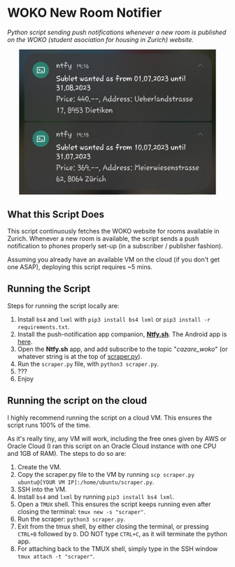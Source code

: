 # WOKO New Room Notifier

_Python script sending push notifications whenever a new room is published on the WOKO (student asociation for housing in Zurich) website._

<p align="center">
  <img src="notification_sample.jpg" width="450" title="Sample Notifications">
</p>

## What this Script Does

This script continuously fetches the WOKO website for rooms available in Zurich. Whenever a new room is available, the script sends a push notification to phones properly set-up (in a subscriber / publisher fashion).

Assuming you already have an available VM on the cloud (if you don't get one ASAP), deploying this script requires ~5 mins.

## Running the Script

Steps for running the script locally are:

1. Install `bs4` and `lxml` with `pip3 install bs4 lxml` or `pip3 install -r requirements.txt`.
2. Install the push-notification app companion, [**Ntfy.sh**](https://ntfy.sh/). The Android app is [here](https://play.google.com/store/apps/details?id=io.heckel.ntfy).
3. Open the **Ntfy.sh** app, and add subscribe to the topic "_cazare_woko_" (or whatever string is at the top of [scraper.py](./scraper.py)).
4. Run the `scraper.py` file, with `python3 scraper.py`.
5. ???
6. Enjoy

## Running the script on the cloud

I highly recommend running the script on a cloud VM. This ensures the script runs 100% of the time.

As it's really tiny, any VM will work, including the free ones given by AWS or Oracle Cloud (I ran this script on an Oracle Cloud instance with one CPU and 1GB of RAM). The steps to do so are:

1. Create the VM.
2. Copy the scraper.py file to the VM by running `scp scraper.py ubuntu@[YOUR VM IP]:/home/ubuntu/scraper.py`.
3. SSH into the VM.
4. Install `bs4` and `lxml` by running `pip3 install bs4 lxml`.
4. Open a `TMUX` shell. This ensures the script keeps running even after closing the terminal: `tmux new -s "scraper"`.
5. Run the scraper: `python3 scraper.py`.
6. Exit from the tmux shell, by either closing the terminal, or pressing `CTRL+B` followed by `D`. DO NOT type `CTRL+C`, as it will terminate the python app.
7. For attaching back to the TMUX shell, simply type in the SSH window `tmux attach -t "scraper"`.